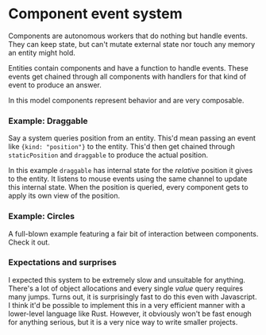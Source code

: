 # Component event system

Components are autonomous workers that do nothing but handle events. They can keep state, but can't mutate external state nor touch any memory an entity might hold.

Entities contain components and have a function to handle events. These events get chained through all components with handlers for that kind of event to produce an answer.

In this model components represent behavior and are very composable.

### Example: Draggable

Say a system queries position from an entity. This'd mean passing an event like `{kind: "position"}` to the entity. This'd then get chained through `staticPosition` and `draggable` to produce the actual position.

In this example `draggable` has internal state for the _relative_ position it gives to the entity. It listens to mouse events using the same channel to update this internal state. When the position is queried, every component gets to apply its own view of the position.

### Example: Circles

A full-blown example featuring a fair bit of interaction between components. Check it out.

### Expectations and surprises

I expected this system to be extremely slow and unsuitable for anything. There's a lot of object allocations and every single _value_ query requires many jumps.
Turns out, it is surprisingly fast to do this even with Javascript. I think it'd be possible to implement this in a very efficient manner with a lower-level language like Rust.
However, it obviously won't be fast enough for anything serious, but it is a very nice way to write smaller projects.
